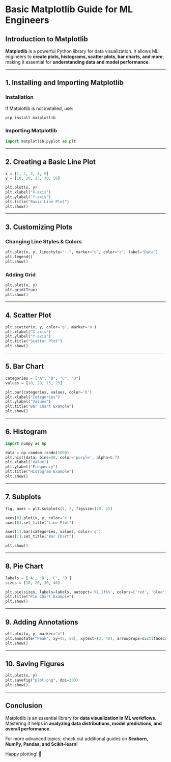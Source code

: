 # Basic Matplotlib Guide for ML Engineers

## Introduction to Matplotlib
**Matplotlib** is a powerful Python library for data visualization. It allows ML engineers to **create plots, histograms, scatter plots, bar charts, and more**, making it essential for **understanding data and model performance**.

---
## 1. Installing and Importing Matplotlib
### Installation
If Matplotlib is not installed, use:
```bash
pip install matplotlib
```

### Importing Matplotlib
```python
import matplotlib.pyplot as plt
```

---
## 2. Creating a Basic Line Plot
```python
x = [1, 2, 3, 4, 5]
y = [10, 20, 25, 30, 50]

plt.plot(x, y)
plt.xlabel("X-axis")
plt.ylabel("Y-axis")
plt.title("Basic Line Plot")
plt.show()
```

---
## 3. Customizing Plots
### Changing Line Styles & Colors
```python
plt.plot(x, y, linestyle="--", marker="o", color="r", label="Data")
plt.legend()
plt.show()
```

### Adding Grid
```python
plt.plot(x, y)
plt.grid(True)
plt.show()
```

---
## 4. Scatter Plot
```python
plt.scatter(x, y, color='g', marker='o')
plt.xlabel("X-axis")
plt.ylabel("Y-axis")
plt.title("Scatter Plot")
plt.show()
```

---
## 5. Bar Chart
```python
categories = ["A", "B", "C", "D"]
values = [10, 20, 15, 25]

plt.bar(categories, values, color='b')
plt.xlabel("Categories")
plt.ylabel("Values")
plt.title("Bar Chart Example")
plt.show()
```

---
## 6. Histogram
```python
import numpy as np

data = np.random.randn(1000)
plt.hist(data, bins=30, color='purple', alpha=0.7)
plt.xlabel("Value")
plt.ylabel("Frequency")
plt.title("Histogram Example")
plt.show()
```

---
## 7. Subplots
```python
fig, axes = plt.subplots(1, 2, figsize=(10, 4))

axes[0].plot(x, y, color='r')
axes[0].set_title("Line Plot")

axes[1].bar(categories, values, color='g')
axes[1].set_title("Bar Chart")

plt.show()
```

---
## 8. Pie Chart
```python
labels = ['A', 'B', 'C', 'D']
sizes = [10, 20, 30, 40]

plt.pie(sizes, labels=labels, autopct='%1.1f%%', colors=['red', 'blue', 'green', 'yellow'])
plt.title("Pie Chart Example")
plt.show()
```

---
## 9. Adding Annotations
```python
plt.plot(x, y, marker="o")
plt.annotate("Peak", xy=(5, 50), xytext=(3, 40), arrowprops=dict(facecolor='black', arrowstyle='->'))
plt.show()
```

---
## 10. Saving Figures
```python
plt.plot(x, y)
plt.savefig("plot.png", dpi=300)
plt.show()
```

---
## Conclusion
Matplotlib is an essential library for **data visualization in ML workflows**. Mastering it helps in **analyzing data distributions, model predictions, and overall performance**.

For more advanced topics, check out additional guides on **Seaborn, NumPy, Pandas, and Scikit-learn**!

Happy plotting! 🚀